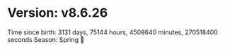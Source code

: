 # Version: v8.6.26
Time since birth: 3131 days, 75144 hours, 4508640 minutes, 270518400 seconds
Season: Spring 🌸
